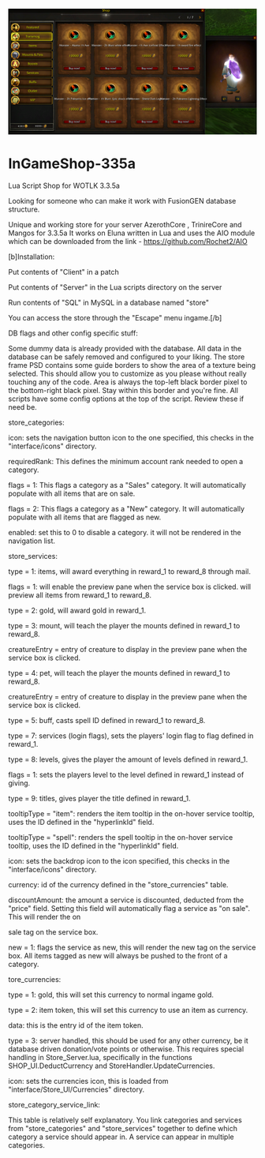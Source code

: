 ![Image](store.png)

# InGameShop-335a
Lua Script Shop for WOTLK 3.3.5a

Looking for someone who can make it work with FusionGEN database structure.

Unique and working store for your server AzerothCore , TrinireCore and Mangos for 3.3.5a
It works on Eluna written in Lua and uses the AIO module which can be downloaded from the link - https://github.com/Rochet2/AIO


[b]Installation:
 
Put contents of "Client" in a patch

Put contents of "Server" in the Lua scripts directory on the server

Run contents of "SQL" in MySQL in a database named "store"

You can access the store through the "Escape" menu ingame.[/b]



DB flags and other config specific stuff:
 
Some dummy data is already provided with the database. 
All data in the database can be safely removed and configured to your liking.
The store frame PSD contains some guide borders to show the area of a texture being selected. 
This should allow you to customize as you please without really touching any of the code. 
Area is always the top-left black border pixel to the bottom-right black pixel. Stay within this border and you're fine.
All scripts have some config options at the top of the script. Review these if need be.

store_categories:

icon: sets the navigation button icon to the one specified, this checks in the "interface/icons" directory.

requiredRank: This defines the minimum account rank needed to open a category.

flags = 1: This flags a category as a "Sales" category. It will automatically populate with all items that are on sale.

flags = 2: This flags a category as a "New" category. It will automatically populate with all items that are flagged as new.

enabled: set this to 0 to disable a category. it will not be rendered in the navigation list.


store_services:

type = 1: items, will award everything in reward_1 to reward_8 through mail.

flags = 1: will enable the preview pane when the service box is clicked. will preview all items from reward_1 to reward_8.

type = 2: gold, will award gold in reward_1.

type = 3: mount, will teach the player the mounts defined in reward_1 to reward_8.

creatureEntry = entry of creature to display in the preview pane when the service box is clicked.

type = 4: pet, will teach the player the mounts defined in reward_1 to reward_8.

creatureEntry = entry of creature to display in the preview pane when the service box is clicked.

type = 5: buff, casts spell ID defined in reward_1 to reward_8.

type = 7: services (login flags), sets the players' login flag to flag defined in reward_1.

type = 8: levels, gives the player the amount of levels defined in reward_1.

flags = 1: sets the players level to the level defined in reward_1 instead of giving.

type = 9: titles, gives player the title defined in reward_1.

tooltipType = "item": renders the item tooltip in the on-hover service tooltip, uses the ID defined in the "hyperlinkId" field.

tooltipType = "spell": renders the spell tooltip in the on-hover service tooltip, uses the ID defined in the "hyperlinkId" field.

icon: sets the backdrop icon to the icon specified, this checks in the "interface/icons" directory.

currency: id of the currency defined in the "store_currencies" table.

discountAmount: the amount a service is discounted, deducted from the "price" field. Setting this field will automatically flag a service as "on sale". 
This will render the on 

sale tag on the service box.

new = 1: flags the service as new, this will render the new tag on the service box. 
All items tagged as new will always be pushed to the front of a category.


tore_currencies:

type = 1: gold, this will set this currency to normal ingame gold. 

type = 2: item token, this will set this currency to use an item as currency.

data: this is the entry id of the item token.

type = 3: server handled, this should be used for any other currency, be it database driven donation/vote points or otherwise. 
This requires special handling in Store_Server.lua, specifically in the functions SHOP_UI.DeductCurrency and StoreHandler.UpdateCurrencies.

icon: sets the currencies icon, this is loaded from "interface/Store_UI/Currencies" directory.

store_category_service_link:

This table is relatively self explanatory. 
You link categories and services from "store_categories" and "store_services" together to define which category a service should appear in. 
A service can appear in multiple categories.

